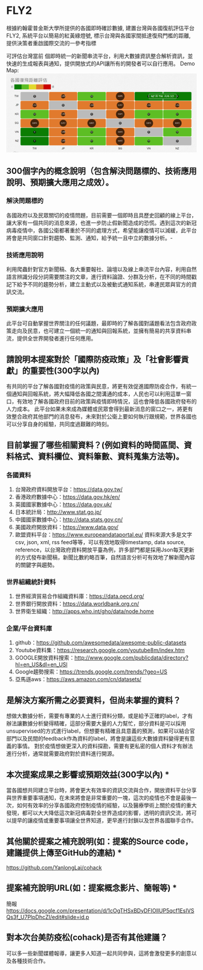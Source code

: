 # FLY2
根據約翰霍普金斯大學所提供的各國即時確診數據, 建置台灣與各國復航評估平台FLY2, 系統平台以簡易的紅黃綠燈號, 標示台灣與各國家間抵達復飛門檻的距離, 提供決策者重啟國際交流的一參考指標

可評估台灣當前
個即時統一的新聞串流平台，利用大數據資訊整合解析資訊，並快速的生成報表與通知，提供開放式的API讓所有的開發者可以自行應用。
Demo Map: 
![alt text](https://github.com/c00cjz00/cohack2/blob/master/fly.png "Demo")

## 300個字內的概念說明（包含解決問題標的、技術應用說明、預期擴大應用之成效）。

### 解決問題標的
各國政府以及民眾關切的疫情問題，目前需要一個即時且具歷史回顧的線上平台，讓大家有一個共同的消息來源，也進一步防止假新聞造成的恐慌。遇到這次的新冠病毒疫情中，各國公衛都著重於不同的處理方式，希望能讓疫情可以減緩，此平台將會是共同窗口針對趨勢、監測、通知，給予統一且中立的數據分析。-
### 技術應用說明
利用爬蟲針對官方新聞稿、各大重要報社、論壇以及線上串流平台內容，利用自然語言辨識分段分詞需要關注的文章，進行資料論證、分群及分析，在不同的時間戳記下給予不同的趨勢分析，建立主動式以及被動式通知系統，串連民眾與官方的資訊交流。
### 預期擴大應用
此平台可自動掌握世界關注的任何議題，最即時的了解各國對議題看法包含政府政策走向及民意，也可建立一個統一的通知與回報系統，並擁有簡易的共享資料串流，提供全世界開發者進行任何應用。

## 請說明本提案對於「國際防疫政策」及「社會影響貢獻」的重要性(300字以內)
有共同的平台了解各國對疫情的政策與民意，將更有效促進國際防疫合作，有統一個通知與回報系統，將大幅降低各國之間溝通的成本，人民也可以利用這單一窗口，有效地了解各國政府目前的政策與疫情即時情況，這也會降低各國政府發布的人力成本。
此平台如果未來成為媒體或民眾會得到最新消息的窗口之一，將更有效整合政府其他部門的消息發布，未來對於公衛上要如何執行跟規範，世界各國也可以分享自身的經驗，共同度過艱難的時刻。

## 目前掌握了哪些相關資料？(例如資料的時間區間、資料格式、資料欄位、資料筆數、資料蒐集方法等)。
### 各國資料
1. 台灣政府資料開放平台：https://data.gov.tw/
2. 香港政府數據中心：https://data.gov.hk/en/
3. 英國國家數據中心：https://data.gov.uk/
4. 日本統計局：http://www.stat.go.jp/
5. 中國國家數據中心：http://data.stats.gov.cn/
6. 美國政府開放資料：https://www.data.gov/
7. 歐盟資料平台：https://www.europeandataportal.eu/
資料來源大多是文字csv, json, xml, rss feed等等，可以有效地取得timestamp, data source, reference，以台灣政府資料開放平臺為例，許多部門都是採用Json每天更新的方式發布新聞稿，新聞比數約略百筆，自然語言分析可有效地了解新聞內容的關鍵字與趨勢。

### 世界組織統計資料
1. 世界經濟貿易合作組織資料庫：https://data.oecd.org/
2. 世界銀行開放資料：https://data.worldbank.org.cn/
3. 世界衛生組織：http://apps.who.int/gho/data/node.home
### 企業/平台資料庫
1. github：https://github.com/awesomedata/awesome-public-datasets
2. Youtube資料集：https://research.google.com/youtube8m/index.htm
3. GOOGLE開放資料搜索：http://www.google.com/publicdata/directory?hl=en_US&dl=en_USl
4. Google趨勢搜索：https://trends.google.com/trends/?geo=US
5. 亞馬遜aws：https://aws.amazon.com/cn/datasets/

## 是解決方案所需之必要資料，但尚未掌握的資料？
想做大數據分析，需要有專業的人士進行資料分類，或是給予正確的label，才有辦法讓數據分析變得精確，這部分需要大量的人力幫忙，部分資料是可以採用unsupervised的方式進行label，但想要有精確且具意義的預測，如果可以結合官部門以及民間的feedback作為資料的label，將會是讓這些大數據資料變得更有意義的事情。
對於疫情想做更深入的資料探勘，需要有更私密的個人資料才有辦法進行分析，通常就需要政府對於資料進行開源。

## 本次提案成果之影響或預期效益(300字以內) *
當各國想共同建立平台時，將會更大有效率的資訊交流與合作，開放資料平台分享與世界重要事項通知，在未來將會是非常重要的一塊，這次的疫情也不會是最後一次，如何有效率的分享各國政府控制疫情的經驗，以及醫療學術上關於疫情的重大發現，都可以大大降低這次新冠病毒對全世界造成的影響，透明的資訊交流，將可以提早的讓疫情或重要事項讓全世界知道，更早進行封鎖以及世界各國聯手合作。

## 其他關於提案之補充說明(如：提案的Source code，建議提供上傳至GitHub的連結) *
https://github.com/YanlongLai/cohack

## 提案補充說明URL(如：提案概念影片、簡報等) *
簡報
https://docs.google.com/presentation/d/1cOgTHSxBDyDFIOlIUP5qcf1EsIVSQs3f_U7PlpDhcZI/edit#slide=id.p

## 對本次台美防疫松(cohack)是否有其他建議？
可以多一些新聞媒體報導，讓更多人知道一起共同參與，這將會激發更多的創意以及各種技術合作。


